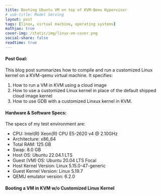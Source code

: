 ```yaml
---
title: Booting Ubuntu VM on top of KVM-Qemu Hypervisor
# sub-title: Model Serving
layout: post
tags: [linux, virtual machine, operating systems]
mathjax: true
cover-img: /static/img/linux-vm-cover.png
social-share: false
readtime: true
---
```


#### Post Goal:

This blog post summarizes how to compile and run a customized Linux kernel on a KVM-qemu virtual machine. It specifies:
1. How to run a VM in KVM using a cloud image
2. How to use a customized Linux kernel in place of the default shipped cloud image kernel
3. How to use GDB with a customized Linxux kernel in KVM.

#### Hardware & Software Specs:

The specs of my test environment are: 
- CPU: Intel(R) Xeon(R) CPU E5-2620 v4 @ 2.10GHz
- Architecture: x86_64
- Total RAM: 125 GB
- Swap: 8.0 GB
- Host OS: Ubuntu 22.04.1 LTS
- Guest (VM) OS: Ubuntu 20.04 LTS Focal
- Host Kernel Version: Linux 5.15.0-47-generic
- Guest Kernel Version: Linux 5.19.7
- QEMU emulator version: 6.2.0

#### Booting a VM in KVM w/o Customized Linux Kernel

